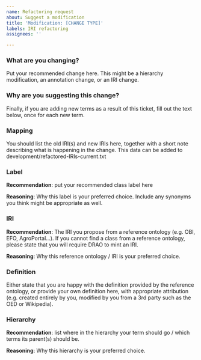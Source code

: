 ```yaml
---
name: Refactoring request
about: Suggest a modification
title: 'Modification: [CHANGE TYPE]'
labels: IRI refactoring
assignees: ''

---
```


### What are you changing?
Put your recommended change here. This might be a hierarchy modification, an annotation change, or an IRI change.

### Why are you suggesting this change?

Finally, if you are adding new terms as a result of this ticket, fill out the text below, once for each new term.

### Mapping
You should list the old IRI(s) and new IRIs here, together with a short note describing what is happening in the change. This data can be added to development/refactored-IRIs-current.txt 

### Label
**Recommendation**: put your recommended class label here

**Reasoning**: Why this label is your preferred choice. Include any synonyms you think might be appropriate as well.

### IRI
**Recommendation**: The IRI you propose from a reference ontology (e.g. OBI, EFO, AgroPortal...). If you cannot find a class from a reference ontology, please state that you will require DRAO to mint an IRI.
 
**Reasoning**: Why this reference ontology / IRI is your preferred choice.

### Definition
Either state that you are happy with the definition provided by the reference ontology, or provide your own definition here, with appropriate attribution (e.g. created entirely by you, modified by you from a 3rd party such as the OED or Wikipedia).

### Hierarchy
**Recommendation**: list where in the hierarchy your term should go / which terms its parent(s) should be.

**Reasoning**: Why this hierarchy is your preferred choice.

